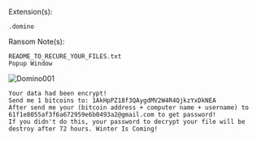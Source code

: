 Extension(s): 
```
.domino
```
Ransom Note(s): 
```
README_TO_RECURE_YOUR_FILES.txt
Popup Window
```
![Domino001](https://github.com/user-attachments/assets/2d9bc2a4-9830-45ea-bffd-d4209777b334)
```
Your data had been encrypt!
Send me 1 bitcoins to: 1AkHpPZ18f3QAygdMV2W4R4QjkzYxDkNEA
After send me your (bitcoin address + computer name + username) to 61f1e8055af3f6a672959e6b0493a2@gmail.com to get password!
If you didn't do this, your password to decrypt your file will be destroy after 72 hours. Winter Is Coming!
```
